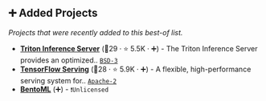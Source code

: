 ## ➕ Added Projects

_Projects that were recently added to this best-of list._

- <b><a href="https://github.com/triton-inference-server/server">Triton Inference Server</a></b> (🥇29 ·  ⭐ 5.5K · ➕) - The Triton Inference Server provides an optimized.. <code><a href="http://bit.ly/3aKzpTv">BSD-3</a></code> <code><img src="https://git.io/JLy1A" style="display:inline;" width="13" height="13"></code> <code><img src="https://git.io/JLy1Q" style="display:inline;" width="13" height="13"></code>
- <b><a href="https://github.com/tensorflow/serving">TensorFlow Serving</a></b> (🥇28 ·  ⭐ 5.9K · ➕) - A flexible, high-performance serving system for.. <code><a href="http://bit.ly/3nYMfla">Apache-2</a></code> <code><img src="https://git.io/JLy1A" style="display:inline;" width="13" height="13"></code>
- <b><a href="{}">BentoML</a></b> (➕) -  <code>❗Unlicensed</code> <code><img src="https://git.io/JLy1A" style="display:inline;" width="13" height="13"></code> <code><img src="https://git.io/JLy1Q" style="display:inline;" width="13" height="13"></code>

